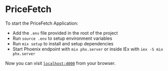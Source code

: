 # PriceFetch

To start the PriceFetch Application:

  * Add the `.env` file provided in the root of the project
  * Run `source .env` to setup environment variables
  * Run `mix setup` to install and setup dependencies
  * Start Phoenix endpoint with `mix phx.server` or inside IEx with `iex -S mix phx.server`

Now you can visit [`localhost:4000`](http://localhost:4000) from your browser.
